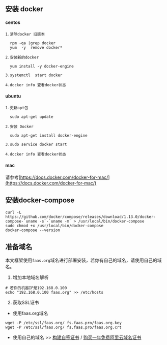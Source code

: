 ## 安装 docker

#### centos

   ```
   1.清除docker 旧版本
    
     rpm -qa |grep docker
     yum  -y  remove docker* 
        
   2.安装新的docker
    
     yum install -y docker-engine
        
   3.systemctl  start docker
    
   4.docker info 查看docker状态
   ```

#### ubuntu

   ```
   1.更新apt包
    
     sudo apt-get update
        
   2.安装 Docker
    
     sudo apt-get install docker-engine
        
   3.sudo service docker start
    
   4.docker info 查看docker状态
   ```

#### mac

   请参考[https://docs.docker.com/docker-for-mac/](https://docs.docker.com/docker-for-mac/)
## 安装docker-compose
```
curl -L https://github.com/docker/compose/releases/download/1.13.0/docker-compose-`uname -s`-`uname -m` > /usr/local/bin/docker-compose
sudo chmod +x /usr/local/bin/docker-compose
docker-compose --version
```   
## 准备域名
本文框架使用`faas.org`域名进行部署安装，若你有自己的域名，请使用自己的域名。
1. 增加本地域名解析
```
# 若你的机器IP是192.168.0.100
echo "192.168.0.100 faas.org" >> /etc/hosts
```
2. 获取SSL证书
* 使用faas.org域名
```
wget -P /etc/ssl/faas.org/ fs.faas.pro/faas.org.key
wget -P /etc/ssl/faas.org/ fs.faas.pro/faas.org.crt
```
* 使用自己的域名 >> [构建自签证书](https://xiaoai.me/?p=82) / [购买一年免费阿里云域名证书]()

